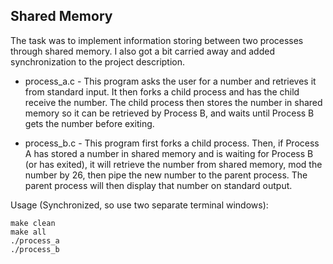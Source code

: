## Shared Memory

The task was to implement information storing between two processes through shared memory. I also got a bit carried away and added synchronization to the project description.

* process_a.c - This program asks the user for a number and retrieves it from standard input. It then forks a child process and has the child receive the number. The child process then stores the number in shared memory so it can be retrieved by Process B, and waits until Process B gets the number before exiting.

* process_b.c - This program first forks a child process. Then, if Process A has stored a number in shared memory and is waiting for Process B (or has exited), it will retrieve the number from shared memory, mod the number by 26, then pipe the new number to the parent process. The parent process will then display that number on standard output.

Usage (Synchronized, so use two separate terminal windows):

```
make clean
make all
./process_a
./process_b
```
